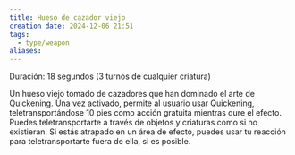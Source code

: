 ```yaml
---
title: Hueso de cazador viejo
creation date: 2024-12-06 21:51
tags:
  - type/weapon
aliases:
---
```

Duración: 18 segundos (3 turnos de cualquier criatura)

Un hueso viejo tomado de cazadores que han dominado el arte de Quickening. Una vez activado, permite al usuario usar Quickening, teletransportándose 10 pies como acción gratuita mientras dure el efecto. Puedes teletransportarte a través de objetos y criaturas como si no existieran. Si estás atrapado en un área de efecto, puedes usar tu reacción para teletransportarte fuera de ella, si es posible.